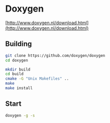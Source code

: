 
# Doxygen

[http://www.doxygen.nl/download.html](http://www.doxygen.nl/download.html)

## Building

```sh
git clone https://github.com/doxygen/doxygen
cd doxygen
```

```sh
mkdir build
cd build
cmake -G "Unix Makefiles" ..
make
make install
```

## Start

```sh
doxygen -g -s
```

